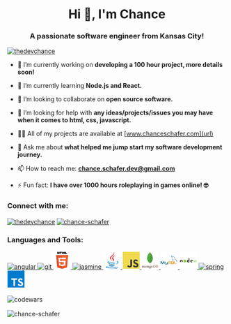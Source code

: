 <h1 align="center">Hi 👋, I'm Chance</h1>
<h3 align="center">A passionate software engineer from Kansas City!</h3>

<p align="left"> <a href="https://twitter.com/thedevchance" target="blank"><img src="https://img.shields.io/twitter/follow/thedevchance?logo=twitter&style=for-the-badge" alt="thedevchance" /></a> </p>

- 🔭 I’m currently working on **developing a 100 hour project, more details soon!**

- 🌱 I’m currently learning **Node.js and React.**

- 👯 I’m looking to collaborate on **open source software.**

- 🤝 I’m looking for help with **any ideas/projects/issues you may have when it comes to html, css, javascript.**

- 👨‍💻 All of my projects are available at [www.chanceschafer.com](url)

- 💬 Ask me about **what helped me jump start my software development journey.**

- 📫 How to reach me: **chance.schafer.dev@gmail.com**

- ⚡ Fun fact: **I have over 1000 hours roleplaying in games online! 🤓**

<h3 align="left">Connect with me:</h3>
<p align="left">
<a href="https://twitter.com/thedevchance" target="blank"><img align="center" src="https://raw.githubusercontent.com/rahuldkjain/github-profile-readme-generator/master/src/images/icons/Social/twitter.svg" alt="thedevchance" height="30" width="40" /></a>
<a href="https://linkedin.com/in/chance-schafer" target="blank"><img align="center" src="https://raw.githubusercontent.com/rahuldkjain/github-profile-readme-generator/master/src/images/icons/Social/linked-in-alt.svg" alt="chance-schafer" height="30" width="40" /></a>
</p>

<h3 align="left">Languages and Tools:</h3>
<p align="left"> <a href="https://angular.io" target="_blank" rel="noreferrer"> <img src="https://angular.io/assets/images/logos/angular/angular.svg" alt="angular" width="40" height="40"/> </a> <a href="https://git-scm.com/" target="_blank" rel="noreferrer"> <img src="https://www.vectorlogo.zone/logos/git-scm/git-scm-icon.svg" alt="git" width="40" height="40"/> </a> <a href="https://www.w3.org/html/" target="_blank" rel="noreferrer"> <img src="https://raw.githubusercontent.com/devicons/devicon/master/icons/html5/html5-original-wordmark.svg" alt="html5" width="40" height="40"/> </a> <a href="https://jasmine.github.io/" target="_blank" rel="noreferrer"> <img src="https://www.vectorlogo.zone/logos/jasmine/jasmine-icon.svg" alt="jasmine" width="40" height="40"/> </a> <a href="https://www.java.com" target="_blank" rel="noreferrer"> <img src="https://raw.githubusercontent.com/devicons/devicon/master/icons/java/java-original.svg" alt="java" width="40" height="40"/> </a> <a href="https://developer.mozilla.org/en-US/docs/Web/JavaScript" target="_blank" rel="noreferrer"> <img src="https://raw.githubusercontent.com/devicons/devicon/master/icons/javascript/javascript-original.svg" alt="javascript" width="40" height="40"/> </a> <a href="https://www.mongodb.com/" target="_blank" rel="noreferrer"> <img src="https://raw.githubusercontent.com/devicons/devicon/master/icons/mongodb/mongodb-original-wordmark.svg" alt="mongodb" width="40" height="40"/> </a> <a href="https://www.mysql.com/" target="_blank" rel="noreferrer"> <img src="https://raw.githubusercontent.com/devicons/devicon/master/icons/mysql/mysql-original-wordmark.svg" alt="mysql" width="40" height="40"/> </a> <a href="https://nodejs.org" target="_blank" rel="noreferrer"> <img src="https://raw.githubusercontent.com/devicons/devicon/master/icons/nodejs/nodejs-original-wordmark.svg" alt="nodejs" width="40" height="40"/> </a> <a href="https://spring.io/" target="_blank" rel="noreferrer"> <img src="https://www.vectorlogo.zone/logos/springio/springio-icon.svg" alt="spring" width="40" height="40"/> </a> <a href="https://www.typescriptlang.org/" target="_blank" rel="noreferrer"> <img src="https://raw.githubusercontent.com/devicons/devicon/master/icons/typescript/typescript-original.svg" alt="typescript" width="40" height="40"/> </a> </p>

<p><img align="center" src="https://www.codewars.com/users/SirRelix/badges/small" alt="codewars" /></p>

<p><img align="center" src="https://github-readme-stats.vercel.app/api/top-langs?username=chance-schafer&show_icons=true&locale=en&layout=compact" alt="chance-schafer" /></p>

